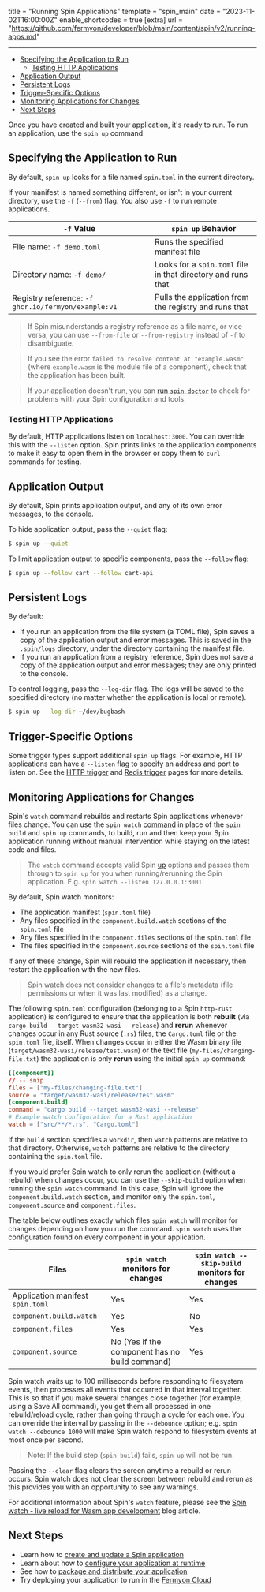 title = "Running Spin Applications"
template = "spin_main"
date = "2023-11-02T16:00:00Z"
enable_shortcodes = true
[extra]
url = "https://github.com/fermyon/developer/blob/main/content/spin/v2/running-apps.md"

---
- [Specifying the Application to Run](#specifying-the-application-to-run)
  - [Testing HTTP Applications](#testing-http-applications)
- [Application Output](#application-output)
- [Persistent Logs](#persistent-logs)
- [Trigger-Specific Options](#trigger-specific-options)
- [Monitoring Applications for Changes](#monitoring-applications-for-changes)
- [Next Steps](#next-steps)

Once you have created and built your application, it's ready to run.  To run an application, use the `spin up` command.

## Specifying the Application to Run

By default, `spin up` looks for a file named `spin.toml` in the current directory.

If your manifest is named something different, or isn't in your current directory, use the `-f` (`--from`) flag. You also use `-f` to run remote applications.

| `-f` Value                      | `spin up` Behavior  |
|---------------------------------|---------------------|
| File name: `-f demo.toml`       | Runs the specified manifest file |
| Directory name: `-f demo/`      | Looks for a `spin.toml` file in that directory and runs that |
| Registry reference: `-f ghcr.io/fermyon/example:v1` | Pulls the application from the registry and runs that |

> If Spin misunderstands a registry reference as a file name, or vice versa, you can use `--from-file` or `--from-registry` instead of `-f` to disambiguate.

> If you see the error `failed to resolve content at "example.wasm"` (where `example.wasm` is the module file of a component), check that the application has been built.

> If your application doesn't run, you can [run `spin doctor`](/spin/v2/troubleshooting-application-dev.md) to check for problems with your Spin configuration and tools.

### Testing HTTP Applications

By default, HTTP applications listen on `localhost:3000`.  You can override this with the `--listen` option.  Spin prints links to the application components to make it easy to open them in the browser or copy them to `curl` commands for testing.

## Application Output

By default, Spin prints application output, and any of its own error messages, to the console.

To hide application output, pass the `--quiet` flag:

<!-- @selectiveCpy -->

```bash
$ spin up --quiet
```

To limit application output to specific components, pass the `--follow` flag:

<!-- @selectiveCpy -->

```bash
$ spin up --follow cart --follow cart-api
```

## Persistent Logs

By default:

* If you run an application from the file system (a TOML file), Spin saves a copy of the application output and error messages.  This is saved in the `.spin/logs` directory, under the directory containing the manifest file.
* If you run an application from a registry reference, Spin does not save a copy of the application output and error messages; they are only printed to the console.

To control logging, pass the `--log-dir` flag.  The logs will be saved to the specified directory (no matter whether the application is local or remote).

<!-- @selectiveCpy -->

```bash
$ spin up --log-dir ~/dev/bugbash
```

## Trigger-Specific Options

Some trigger types support additional `spin up` flags.  For example, HTTP applications can have a `--listen` flag to specify an address and port to listen on.  See the [HTTP trigger](http-trigger) and [Redis trigger](redis-trigger) pages for more details.

## Monitoring Applications for Changes

Spin's `watch` command rebuilds and restarts Spin applications whenever files change. You can use the `spin watch` [command](https://developer.fermyon.com/common/cli-reference#watch) in place of the `spin build` and `spin up` commands, to build, run and then keep your Spin application running without manual intervention while staying on the latest code and files.

> The `watch` command accepts valid Spin [up](https://developer.fermyon.com/common/cli-reference#up) options and passes them through to `spin up` for you when running/rerunning the Spin application.
E.g. `spin watch --listen 127.0.0.1:3001`

By default, Spin watch monitors:

* The application manifest (`spin.toml` file)
* Any files specified in the `component.build.watch` sections of the `spin.toml` file
* Any files specified in the `component.files` sections of the `spin.toml` file
* The files specified in the `component.source` sections of the `spin.toml` file

If any of these change, Spin will rebuild the application if necessary, then restart the application with the new files.

> Spin watch does not consider changes to a file's metadata (file permissions or when it was last modified) as a change.

The following `spin.toml` configuration (belonging to a Spin `http-rust` application) is configured to ensure that the application is both **rebuilt** (via `cargo build --target wasm32-wasi --release`) and **rerun** whenever changes occur in any Rust source (`.rs`) files, the `Cargo.toml` file or the `spin.toml` file, itself. When changes occur in either the Wasm binary file (`target/wasm32-wasi/release/test.wasm`) or the text file (`my-files/changing-file.txt`) the application is only **rerun** using the initial `spin up` command:

<!-- @nocpy -->

 ```toml
[[component]]
// -- snip
files = ["my-files/changing-file.txt"]
source = "target/wasm32-wasi/release/test.wasm"
[component.build]
command = "cargo build --target wasm32-wasi --release"
# Example watch configuration for a Rust application
watch = ["src/**/*.rs", "Cargo.toml"]
```

If the `build` section specifies a `workdir`, then `watch` patterns are relative to that directory. Otherwise, `watch` patterns are relative to the directory containing the `spin.toml` file.

If you would prefer Spin watch to only rerun the application (without a rebuild) when changes occur, you can use the `--skip-build` option when running the `spin watch` command.  In this case, Spin will ignore the `component.build.watch` section, and monitor only the `spin.toml`, `component.source` and `component.files`.

The table below outlines exactly which files `spin watch` will monitor for changes depending on how you run the command. `spin watch` uses the configuration found on every component in your application.

| Files                   | `spin watch` monitors for changes              | `spin watch --skip-build` monitors for changes |
| ----------------------- | ---------------------------------------------- | ---------------------------------------------- |
| Application manifest `spin.toml`   | Yes                                            | Yes                                            |
| `component.build.watch` | Yes                                            | No                                             |
| `component.files`       | Yes                                            | Yes                                            |
| `component.source`      | No (Yes if the component has no build command) | Yes  

Spin watch waits up to 100 milliseconds before responding to filesystem events, then processes all events that occurred in that interval together. This is so that if you make several changes close together (for example, using a Save All command), you get them all processed in one rebuild/reload cycle, rather than going through a cycle for each one. You can override the interval by passing in the `--debounce` option; e.g. `spin watch --debounce 1000` will make Spin watch respond to filesystem events at most once per second.

> Note: If the build step (`spin build`) fails, `spin up` will not be run.

Passing the `--clear` flag clears the screen anytime a rebuild or rerun occurs. Spin watch does not clear the screen between rebuild and rerun as this provides you with an opportunity to see any warnings.

For additional information about Spin's `watch` feature, please see the [Spin watch - live reload for Wasm app development](https://www.fermyon.com/blog/spin-watch-live-reloading) blog article.

## Next Steps

- Learn how to [create and update a Spin application](writing-apps)
- Learn about how to [configure your application at runtime](dynamic-configuration)
- See how to [package and distribute your application](spin-oci)
- Try deploying your application to run in the [Fermyon Cloud](/cloud/quickstart)
